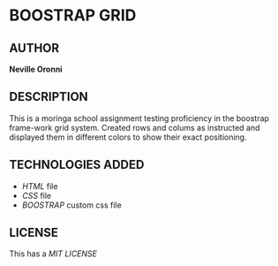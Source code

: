 # BOOSTRAP GRID

## AUTHOR
**Neville Oronni**

## DESCRIPTION
This is a moringa school assignment testing proficiency in the boostrap frame-work
grid system. Created rows and colums as instructed and displayed them in different
colors to show their exact positioning.

## TECHNOLOGIES ADDED

* _HTML_ file
* _CSS_ file
* _BOOSTRAP_ custom css file

## LICENSE
This has a *MIT LICENSE*
